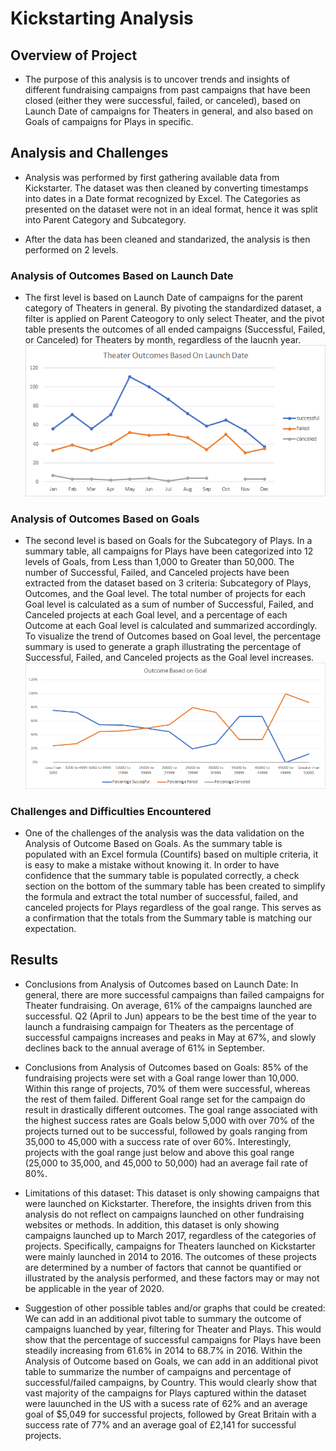 # Kickstarting Analysis
## Overview of Project

- The purpose of this analysis is to uncover trends and insights of different fundraising campaigns from past campaigns that have been closed (either they were successful, failed, or canceled), based on Launch Date of campaigns for Theaters in general, and also based on Goals of campaigns for Plays in specific.

## Analysis and Challenges
- Analysis was performed by first gathering available data from Kickstarter. The dataset was then cleaned by converting timestamps into dates in a Date format recognized by Excel. The Categories as presented on the dataset were not in an ideal format, hence it was split into Parent Category and Subcategory. 

- After the data has been cleaned and standarized, the analysis is then performed on 2 levels. 

### Analysis of Outcomes Based on Launch Date

- The first level is based on Launch Date of campaigns for the parent category of Theaters in general. By pivoting the standardized dataset, a filter is applied on Parent Cateogory to only select Theater, and the pivot table presents the outcomes of all ended campaigns (Successful, Failed, or Canceled) for Theaters by month, regardless of the laucnh year.
<img src="Theater_Outcomes_vs_Launch.png"></img>

### Analysis of Outcomes Based on Goals
- The second level is based on Goals for the Subcategory of Plays. In a summary table, all campaigns for Plays have been categorized into 12 levels of Goals, from Less than 1,000 to Greater than 50,000. The number of Successful, Failed, and Canceled projects have been extracted from the dataset based on 3 criteria: Subcategory of Plays, Outcomes, and the Goal level. The total number of projects for each Goal level is calculated as a sum of number of Successful, Failed, and Canceled projects at each Goal level, and a percentage of each Outcome at each Goal level is calculated and summarized accordingly. To visualize the trend of Outcomes based on Goal level, the percentage summary is used to generate a graph illustrating the percentage of Successful, Failed, and Canceled projects as the Goal level increases.
<img src="Outcomes_vs_Goals.png"></img>

### Challenges and Difficulties Encountered
- One of the challenges of the analysis was the data validation on the Analysis of Outcome Based on Goals. As the summary table is populated with an Excel formula (Countifs) based on multiple criteria, it is easy to make a mistake without knowing it. In order to have confidence that the summary table is populated correctly, a check section on the bottom of the summary table has been created to simplify the formula and extract the total number of successful, failed, and canceled projects for Plays regardless of the goal range. This serves as a confirmation that the totals from the Summary table is matching our expectation.

## Results

- Conclusions from Analysis of Outcomes based on Launch Date: In general, there are more successful campaigns than failed campaigns for Theater fundraising. On average, 61% of the campaigns launched are successful.
Q2 (April to Jun) appears to be the best time of the year to launch a fundraising campaign for Theaters as the percentage of successful campaigns increases and peaks in May at 67%, and slowly declines back to the annual average of 61% in September.

- Conclusions from Analysis of Outcomes based on Goals: 
85% of the fundraising projects were set with a Goal range lower than 10,000. Within this range of projects, 70% of them were successful, whereas the rest of them failed. Different Goal range set for the campaign do result in drastically different outcomes. The goal range associated with the highest success rates are Goals below 5,000 with over 70% of the projects turned out to be successful, followed by goals ranging from 35,000 to 45,000 with a success rate of over 60%. Interestingly, projects with the goal range just below and above this goal range (25,000 to 35,000, and 45,000 to 50,000) had an average fail rate of 80%.


- Limitations of this dataset: This dataset is only showing campaigns that were launched on Kickstarter. Therefore, the insights driven from this analysis do not reflect on campaigns launched on other fundraising websites or methods. In addition, this dataset is only showing campaigns launched up to March 2017, regardless of the categories of projects. Specifically, campaigns for Theaters launched on Kickstarter were mainly launched in 2014 to 2016. The outcomes of these projects are determined by a number of factors that cannot be quantified or illustrated by the analysis performed, and these factors may or may not be applicable in the year of 2020.

- Suggestion of other possible tables and/or graphs that could be created: We can add in an additional pivot table to summary the outcome of campaigns luanched by year, filtering for Theater and Plays. This would show that the percentage of successful campaigns for Plays have been steadily increasing from 61.6% in 2014 to 68.7% in 2016.
Within the Analysis of Outcome based on Goals, we can add in an additional pivot table to summarize the number of campaigns and percentage of successful/failed campaigns, by Country. This would clearly show that vast majority of the campaigns for Plays captured within the dataset were lauunched in the US with a sucess rate of 62% and an average goal of $5,049 for successful projects, followed by Great Britain with a success rate of 77% and an average goal of £2,141 for successful projects.
